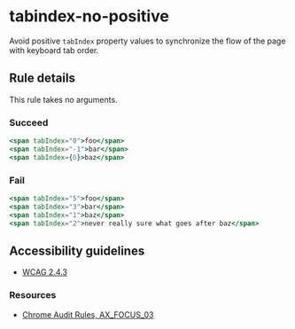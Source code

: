 # tabindex-no-positive

Avoid positive `tabIndex` property values to synchronize the flow of the page with keyboard tab order.

## Rule details

This rule takes no arguments.

### Succeed

```jsx
<span tabIndex="0">foo</span>
<span tabIndex="-1">bar</span>
<span tabIndex={0}>baz</span>
```

### Fail

```jsx
<span tabIndex="5">foo</span>
<span tabIndex="3">bar</span>
<span tabIndex="1">baz</span>
<span tabIndex="2">never really sure what goes after baz</span>
```

## Accessibility guidelines

- [WCAG 2.4.3](https://www.w3.org/WAI/WCAG21/Understanding/focus-order)

### Resources

- [Chrome Audit Rules, AX_FOCUS_03](https://github.com/GoogleChrome/accessibility-developer-tools/wiki/Audit-Rules#ax_focus_03)
